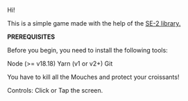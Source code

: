 Hi! 

This is a simple game made with the help of the [SE-2 library.](https://github.com/scaffold-eth/scaffold-eth-2)

**PREREQUISITES**

Before you begin, you need to install the following tools:

Node (>= v18.18)
Yarn (v1 or v2+)
Git


You have to kill all the Mouches and protect your croissants!

Controls:
Click or Tap the screen.


